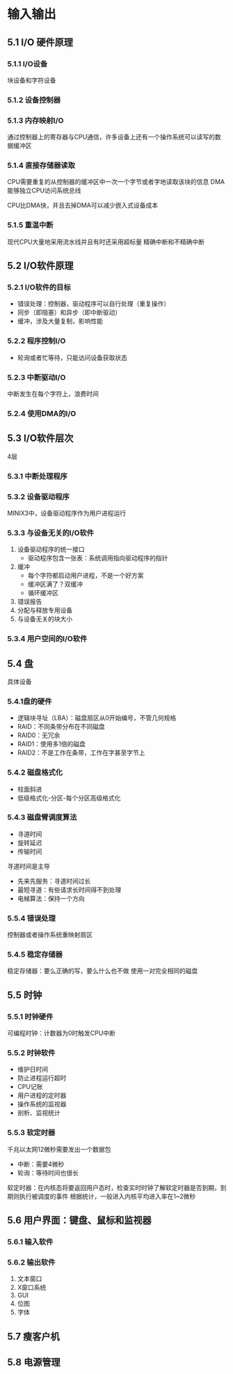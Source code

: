 # 输入输出

## 5.1 I/O 硬件原理

### 5.1.1 I/O设备
块设备和字符设备

### 5.1.2 设备控制器
### 5.1.3 内存映射I/O
通过控制器上的寄存器与CPU通信，许多设备上还有一个操作系统可以读写的数据缓冲区

### 5.1.4 直接存储器读取
CPU需要重复的从控制器的缓冲区中一次一个字节或者字地读取该块的信息
DMA能够独立CPU访问系统总线

CPU比DMA快，并且去掉DMA可以减少嵌入式设备成本

### 5.1.5 重温中断
现代CPU大量地采用流水线并且有时还采用超标量
精确中断和不精确中断

## 5.2 I/O软件原理

### 5.2.1 I/O软件的目标
- 错误处理：控制器，驱动程序可以自行处理（重复操作）
- 同步（即阻塞）和异步（即中断驱动）
- 缓冲，涉及大量复制，影响性能

### 5.2.2 程序控制I/O
- 轮询或者忙等待，只能访问设备获取状态

### 5.2.3 中断驱动I/O
中断发生在每个字符上，浪费时间

### 5.2.4 使用DMA的I/O

## 5.3 I/O软件层次
4层

### 5.3.1 中断处理程序
### 5.3.2 设备驱动程序
MINIX3中，设备驱动程序作为用户进程运行

### 5.3.3 与设备无关的I/O软件
1. 设备驱动程序的统一接口
    - 驱动程序包含一张表：系统调用指向驱动程序的指针
2. 缓冲
    - 每个字符都启动用户进程，不是一个好方案
    - 缓冲区满了？双缓冲
    - 循环缓冲区
3. 错误报告
4. 分配与释放专用设备
5. 与设备无关的块大小

### 5.3.4 用户空间的I/O软件

## 5.4 盘
具体设备

### 5.4.1盘的硬件
- 逻辑块寻址（LBA）：磁盘扇区从0开始编号，不管几何规格
- RAID：不同条带分布在不同磁盘
- RAID0：无冗余
- RAID1：使用多1倍的磁盘
- RAID2：不是工作在条带，工作在字甚至字节上

### 5.4.2 磁盘格式化
- 柱面斜进
- 低级格式化-分区-每个分区高级格式化

### 5.4.3 磁盘臂调度算法
- 寻道时间
- 旋转延迟
- 传输时间

寻道时间是主导
- 先来先服务：寻道时间过长
- 最短寻道：有些请求长时间得不到处理
- 电梯算法：保持一个方向

### 5.5.4 错误处理
控制器或者操作系统重映射扇区

### 5.4.5 稳定存储器
稳定存储器：要么正确的写，要么什么也不做
使用一对完全相同的磁盘

## 5.5 时钟
### 5.5.1 时钟硬件
可编程时钟：计数器为0时触发CPU中断

### 5.5.2 时钟软件
- 维护日时间
- 防止进程运行超时
- CPU记账
- 用户进程的定时器
- 操作系统的监视器
- 剖析、监视统计

### 5.5.3 软定时器
千兆以太网12微秒需要发出一个数据包
- 中断：需要4微秒
- 轮询：等待时间也很长

软定时器：在内核态将要返回用户态时，检查实时时钟了解软定时器是否到期，到期则执行被调度的事件
根据统计，一般进入内核平均进入率在1~2微秒

## 5.6 用户界面：键盘、鼠标和监视器
### 5.6.1 输入软件
### 5.6.2 输出软件
1. 文本窗口
2. X窗口系统
3. GUI
4. 位图
5. 字体

## 5.7 瘦客户机

## 5.8 电源管理
